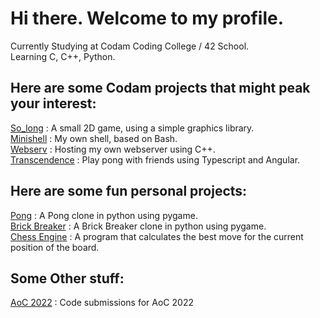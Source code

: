 # Hi there. Welcome to my profile.

Currently Studying at Codam Coding College / 42 School. \
Learning C, C++, Python.

## Here are some Codam projects that might peak your interest:

[So_long](https://github.com/bantunesfranco/so_long) : A small 2D game, using a simple graphics library. \
[Minishell](https://github.com/bantunesfranco/minishell) : My own shell, based on Bash. \
[Webserv](https://github.com/bantunesfranco/WebServ) : Hosting my own webserver using C++. \
[Transcendence](https://github.com/bantunesfranco/transcendence) : Play pong with friends using Typescript and Angular.


## Here are some fun personal projects:

[Pong](https://github.com/bantunesfranco/Pong) : A Pong clone in python using pygame. \
[Brick Breaker](https://github.com/bantunesfranco/Brick_Breaker) : A Brick Breaker clone in python using pygame. \
[Chess Engine](https://github.com/bantunesfranco/pythonchessengine) : A program that calculates the best move for the current position of the board.


## Some Other stuff:

[AoC 2022](https://github.com/bantunesfranco/AoC_2022) :  Code submissions for AoC 2022
